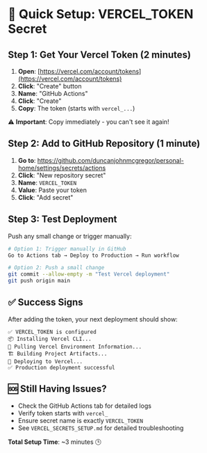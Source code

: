 # 🚀 Quick Setup: VERCEL_TOKEN Secret

## Step 1: Get Your Vercel Token (2 minutes)

1. **Open**: [https://vercel.com/account/tokens](https://vercel.com/account/tokens)
2. **Click**: "Create" button
3. **Name**: "GitHub Actions"
4. **Click**: "Create"
5. **Copy**: The token (starts with `vercel_...`)

⚠️ **Important**: Copy immediately - you can't see it again!

## Step 2: Add to GitHub Repository (1 minute)

1. **Go to**: https://github.com/duncanjohnmcgregor/personal-home/settings/secrets/actions
2. **Click**: "New repository secret"
3. **Name**: `VERCEL_TOKEN`
4. **Value**: Paste your token
5. **Click**: "Add secret"

## Step 3: Test Deployment

Push any small change or trigger manually:
```bash
# Option 1: Trigger manually in GitHub
Go to Actions tab → Deploy to Production → Run workflow

# Option 2: Push a small change
git commit --allow-empty -m "Test Vercel deployment"
git push origin main
```

## ✅ Success Signs

After adding the token, your next deployment should show:
```
✅ VERCEL_TOKEN is configured
📦 Installing Vercel CLI...
🔗 Pulling Vercel Environment Information...
🏗️ Building Project Artifacts...
🚀 Deploying to Vercel...
✅ Production deployment successful
```

## 🆘 Still Having Issues?

- Check the GitHub Actions tab for detailed logs
- Verify token starts with `vercel_`
- Ensure secret name is exactly `VERCEL_TOKEN`
- See `VERCEL_SECRETS_SETUP.md` for detailed troubleshooting

**Total Setup Time**: ~3 minutes 🕒
